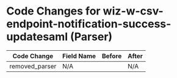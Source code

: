 # Code Changes for wiz-w-csv-endpoint-notification-success-updatesaml (Parser)

| Code Change | Field Name | Before | After |
|-------------|------------|--------|-------|
| removed_parser | N/A |  | N/A |